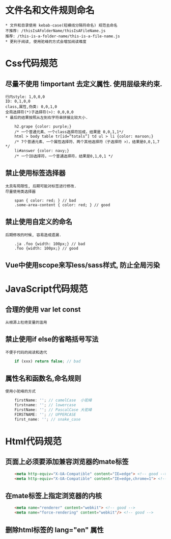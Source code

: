 
# 文件名和文件规则命名
    * 文件和目录使用 kebab-case(短横线分隔符命名) 规范去命名
    不推荐: /thisIsAFolderName/thisIsAFileName.js
    推荐: /this-is-a-folder-name/this-is-a-file-name.js
    * 更利于阅读, 使用驼峰的方式会增加阅读难度

# Css代码规范
## 尽量不使用 !important 去定义属性. 使用层级来约束.
    行内style: 1,0,0,0
    ID: 0,1,0,0
    class,属性,伪类: 0,0,1,0
    全局选择符(*)子选择符(>): 0,0,0,0
    * 最后的结果按照从左到右字符串拼接比较大小.
```less
    h2.grape {color: purple;}
    /* 一个普通元素、一个class选择符加成，结果是 0,0,1,1*/
    html > body table tr[id=”totals”] td ul > li {color: maroon;}
    /* 7个普通元素、一个属性选择符、两个其他选择符（子选择符 >），结果是0,0,1,7 */
    li#answer {color: navy;}
    /* 一个ID选择符，一个普通选择符，结果是0,1,0,1 */
```
## 禁止使用标签选择器
    太具有局限性, 后期可能对标签进行修改.
    尽量使用类选择器
```less
    span { color: red; } // bad
    .some-area-content { color: red; } // good
```
## 禁止使用自定义的命名
    后期修改的时候, 容易造成遗漏.
```less
    .ja .foo {width: 100px;} // bad
    .foo {width: 100px;} // good
```
## Vue中使用scope来写less/sass样式, 防止全局污染

# JavaScript代码规范
## 合理的使用 var let const
    从根源上杜绝变量的滥用
## 禁止使用if else的省略括号写法
    不便于代码的阅读和迭代
```ts
    if (xxx) return false; // bad
```
## 属性名和函数名,命名规则
    使用小驼峰的方式
```ts
    firstName: ''; // camelCase  小驼峰
    firstname: ''; // lowercase
    FirstName: ''; // PascalCase 大驼峰
    FIRSTNAME: ''; // UPPERCASE
    first_name: ''; // snake_case
```

# Html代码规范
## 页面上必须要添加兼容浏览器的mate标签
```html
    <meta http-equiv="X-UA-Compatible" content="IE=edge"> <!-- good -->
    <meta http-equiv="X-UA-Compatible" content="IE=edge,chrome=1"> <!-- bad -->
```
## 在mate标签上指定浏览器的内核
```html
    <meta name="renderer" content="webkit"> <!-- good -->
    <meta name="force-rendering" content="webkit"/> <!-- good -->
```
## 删除html标签的 lang="en" 属性
